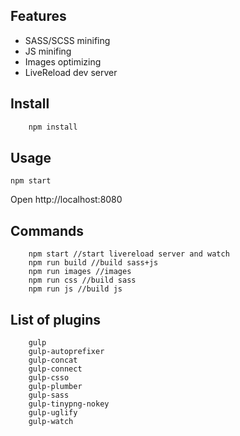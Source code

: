 ## Features
* SASS/SCSS minifing
* JS minifing
* Images optimizing
* LiveReload dev server

## Install
```bash
    npm install
```

## Usage
```
npm start
```

Open http://localhost:8080

## Commands
```
    npm start //start livereload server and watch
    npm run build //build sass+js
    npm run images //images
    npm run css //build sass
    npm run js //build js
```

## List of plugins
```
    gulp
    gulp-autoprefixer
    gulp-concat
    gulp-connect
    gulp-csso
    gulp-plumber
    gulp-sass
    gulp-tinypng-nokey
    gulp-uglify
    gulp-watch
```

